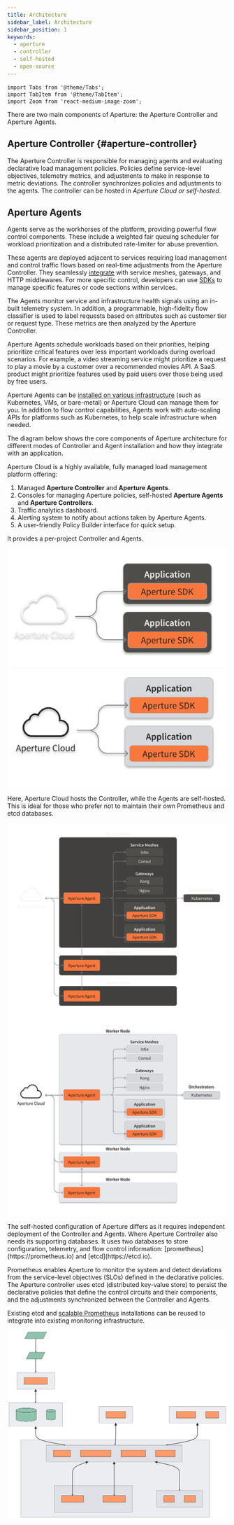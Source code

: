 ```yaml
---
title: Architecture
sidebar_label: Architecture
sidebar_position: 1
keywords:
  - aperture
  - controller
  - self-hosted
  - open-source
---
```


```mdx-code-block
import Tabs from '@theme/Tabs';
import TabItem from '@theme/TabItem';
import Zoom from 'react-medium-image-zoom';
```

There are two main components of Aperture: the Aperture Controller and Aperture
Agents.

## Aperture Controller {#aperture-controller}

The Aperture Controller is responsible for managing agents and evaluating
declarative load management policies. Policies define service-level objectives,
telemetry metrics, and adjustments to make in response to metric deviations. The
controller synchronizes policies and adjustments to the agents. The controller
can be hosted in _Aperture Cloud or self-hosted_.

## Aperture Agents

Agents serve as the workhorses of the platform, providing powerful flow control
components. These include a weighted fair queuing scheduler for workload
prioritization and a distributed rate-limiter for abuse prevention.

These agents are deployed adjacent to services requiring load management and
control traffic flows based on real-time adjustments from the Aperture
Controller. They seamlessly
[integrate](/self-hosting/integrations/integrations.md) with service meshes,
gateways, and HTTP middlewares. For more specific control, developers can use
[SDKs](/sdk/sdk.md) to manage specific features or code sections within
services.

The Agents monitor service and infrastructure health signals using an in-built
telemetry system. In addition, a programmable, high-fidelity flow classifier is
used to label requests based on attributes such as customer tier or request
type. These metrics are then analyzed by the Aperture Controller.

Aperture Agents schedule workloads based on their priorities, helping prioritize
critical features over less important workloads during overload scenarios. For
example, a video streaming service might prioritize a request to play a movie by
a customer over a recommended movies API. A SaaS product might prioritize
features used by paid users over those being used by free users.

Aperture Agents can be
[installed on various infrastructure](/self-hosting/agent/agent.md) (such as
Kubernetes, VMs, or bare-metal) or Aperture Cloud can manage them for you. In
addition to flow control capabilities, Agents work with auto-scaling APIs for
platforms such as Kubernetes, to help scale infrastructure when needed.

The diagram below shows the core components of Aperture architecture for
different modes of Controller and Agent installation and how they integrate with
an application.

<Tabs>

<TabItem value="Serverless">

Aperture Cloud is a highly available, fully managed load management platform
offering:

1. Managed **Aperture Controller** and **Aperture Agents**.
2. Consoles for managing Aperture policies, self-hosted **Aperture Agents** and
   **Aperture Controllers**.
3. Traffic analytics dashboard.
4. Alerting system to notify about actions taken by Aperture Agents.
5. A user-friendly Policy Builder interface for quick setup.

It provides a per-project Controller and Agents.

![Aperture Serverless Architecture](../assets/img/saas-dark.svg#gh-dark-mode-only)
![Aperture Serverless Architecture](../assets/img/saas-light.svg#gh-light-mode-only)

</TabItem>

<TabItem value="Cloud-Hosted Controller">

Here, Aperture Cloud hosts the Controller, while the Agents are self-hosted.
This is ideal for those who prefer not to maintain their own Prometheus and etcd
databases.

![Aperture with Local Agents](../assets/img/local-agents-dark.svg#gh-dark-mode-only)
![Aperture with Local Agents](../assets/img/local-agents-light.svg#gh-light-mode-only)

</TabItem>

<TabItem value="Fully Self-Hosted">
The self-hosted configuration of Aperture differs as it requires independent deployment of the Controller and Agents.
Where Aperture Controller also needs its supporting databases. It uses two
databases to store configuration, telemetry, and flow control information:
[prometheus](https://prometheus.io) and [etcd](https://etcd.io).

Prometheus enables Aperture to monitor the system and detect deviations from the
service-level objectives (SLOs) defined in the declarative policies. The
Aperture controller uses etcd (distributed key-value store) to persist the
declarative policies that define the control circuits and their components, and
the adjustments synchronized between the Controller and Agents.

Existing etcd and
[scalable Prometheus](https://promlabs.com/blog/2021/10/14/promql-vendor-compatibility-round-three)
installations can be reused to integrate into existing monitoring
infrastructure.

![Fully Self-Hosted](../assets/diagrams/architecture/architecture_simple.mmd.svg)

</TabItem>
</Tabs>
